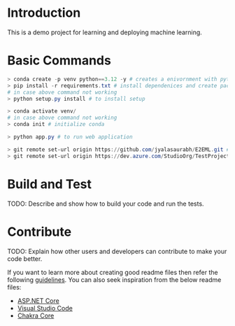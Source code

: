 # Introduction 
This is a demo project for learning and deploying machine learning. 

# Basic Commands 

```powershell
> conda create -p venv python==3.12 -y # creates a enivornment with python version 3.12
> pip install -r requirements.txt # install dependenices and create packages  (deprecated https://github.com/pypa/pip/issues/12330    please use 3.8 python version for this)
# in case above command not working
> python setup.py install # to install setup

> conda activate venv/
# in case above command not working
> conda init # initialize conda

> python app.py # to run web application

> git remote set-url origin https://github.com/jyalasaurabh/E2EML.git #change to github
> git remote set-url origin https://dev.azure.com/StudioOrg/TestProject/_git/E2E_ML #change to devops
```

# Build and Test
TODO: Describe and show how to build your code and run the tests. 

# Contribute
TODO: Explain how other users and developers can contribute to make your code better. 

If you want to learn more about creating good readme files then refer the following [guidelines](https://docs.microsoft.com/en-us/azure/devops/repos/git/create-a-readme?view=azure-devops). You can also seek inspiration from the below readme files:
- [ASP.NET Core](https://github.com/aspnet/Home)
- [Visual Studio Code](https://github.com/Microsoft/vscode)
- [Chakra Core](https://github.com/Microsoft/ChakraCore)